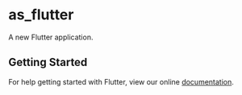 # as_flutter

A new Flutter application.

## Getting Started

For help getting started with Flutter, view our online
[documentation](https://flutter.io/).
